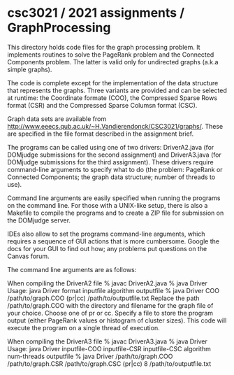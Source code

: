 # csc3021 / 2021 assignments / GraphProcessing

This directory holds code files for the graph processing problem.
It implements routines to solve the PageRank problem and the Connected Components problem. The latter is valid only for undirected graphs (a.k.a simple graphs).

The code is complete except for the implementation of the data structure that represents the graphs. Three variants are provided and can be selected at runtime: the Coordinate formate (COO), the Compressed Sparse Rows format (CSR) and the Compressed Sparse Columsn format (CSC).

Graph data sets are available from http://www.eeecs.qub.ac.uk/~H.Vandierendonck/CSC3021/graphs/. These are specified in the file format described in the assignment brief.

The programs can be called using one of two drivers: DriverA2.java (for DOMjudge submissions for the second assignment) and DriverA3.java (for DOMjudge submissions for the third assignment). These drivers require command-line arguments to specify what to do (the problem: PageRank or Connected Components; the graph data structure; number of threads to use).

Command line arguments are easily specified when running the programs on the command line. For those with a UNIX-like setup, there is also a Makefile to compile the programs and to create a ZIP file for submission on the DOMjudge server.

IDEs also allow to set the programs command-line arguments, which requires a sequence of GUI actions that is more cumbersome. Google the docs for your GUI to find out how; any problems put questions on the Canvas forum.

The command line arguments are as follows:

When compiling the DriverA2 file
% javac DriverA2.java
% java Driver
Usage: java Driver format inputfile algorithm outputfile
% java Driver COO /path/to/graph.COO (pr|cc) /path/to/outputfile.txt
Replace the path /path/to/graph.COO with the directory and filename for the graph file of your choice. Choose one of pr or cc.  Specify a file to store the program output (either PageRank values or histogram of cluster sizes). This code will execute the program on a single thread of execution.

When compiling the DriverA3 file
% javac DriverA3.java
% java Driver
Usage: java Driver inputfile-COO inputfile-CSR inputfile-CSC algorithm num-threads outputfile
% java Driver /path/to/graph.COO /path/to/graph.CSR /path/to/graph.CSC (pr|cc) 8 /path/to/outputfile.txt
